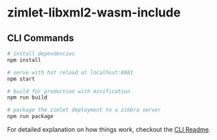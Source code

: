 # zimlet-libxml2-wasm-include

## CLI Commands

``` bash
# install dependencies
npm install

# serve with hot reload at localhost:8081
npm start

# build for production with minification
npm run build

# package the zimlet deployment to a zimbra server
npm run package
```

For detailed explanation on how things work, checkout the [CLI Readme](https://github.com/zimbra/zimlet-cli/blob/master/README.md).